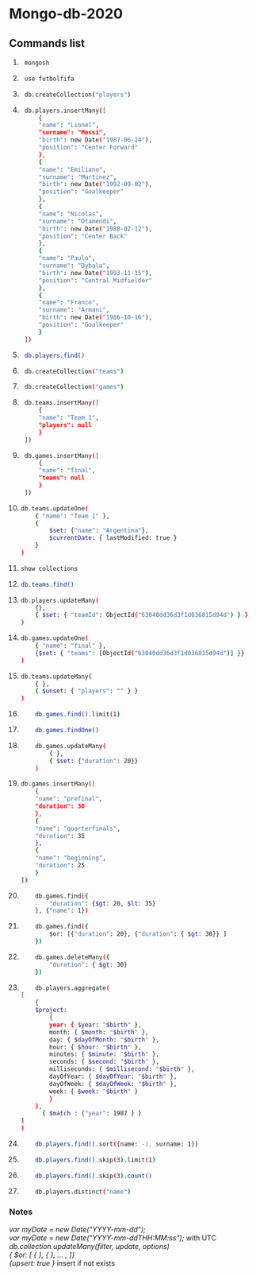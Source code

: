 # Mongo-db-2020

## Commands list

1. ```bash
    mongosh
    ```
2. ```sh
    use futbolfifa
    ```
3. ```sh
    db.createCollection("players")
    ```
4. ```sh
    db.players.insertMany([
        {
        "name": "Lionel",
        "surname": "Messi",
        "birth": new Date("1987-06-24"),
        "position": "Center Forward"
        },
        {
        "name": "Emiliano",
        "surname": "Martinez",
        "birth": new Date("1992-09-02"),
        "position": "Goalkeeper"
        },
        {
        "name": "Nicolas",
        "surname": "Otamendi",
        "birth": new Date("1988-02-12"),
        "position": "Center Back"
        },
        {
        "name": "Paulo",
        "surname": "Dybala",
        "birth": new Date("1993-11-15"),
        "position": "Central Midfielder"
        },
        {
        "name": "Franco",
        "surname": "Armani",
        "birth": new Date("1986-10-16"),
        "position": "Goalkeeper"
        }
    ])
    ```

5. ```sh
    db.players.find()
    ```
6. ```sh
    db.createCollection("teams")
    ```
7. ```sh
    db.createCollection("games")
    ```
8. ```sh
    db.teams.insertMany([
        {
        "name": "Team 1",
        "players": null
        }
    ])
    ```
9. ```sh
    db.games.insertMany([
        {
        "name": "final",
        "teams": null
        }
    ])
    ```
10. ```sh
    db.teams.updateOne(
        { "name": "Team 1" },
        {
            $set: {"name": "Argentina"},
            $currentDate: { lastModified: true }
        }
    )
    ```
11. ```sh
    show collections
    ```
12. ```sh
    db.teams.find()
    ```
13. ```sh
    db.players.updateMany(
        {},
        { $set: { "teamId": ObjectId("63040dd36d3f1d036815d94d") } }
    )
    ```
14. ```sh
    db.games.updateOne(
        { "name": "final" }, 
        {$set: { "teams": [ObjectId("63040dd36d3f1d036815d94d")] }}
    )
    ```
15. ```sh
    db.teams.updateMany(
        { },
        { $unset: { "players": "" } }
    )
    ```
16. ```sh
        db.games.find().limit(1)
    ```
17. ```sh
        db.games.findOne()
    ```
18. ```sh
        db.games.updateMany(
            { },
            { $set: {"duration": 20}}
        )
    ```
19. ```sh
    db.games.insertMany([
        {
        "name": "prefinal",
        "duration": 30
        },
        {
        "name": "quarterfinals",
        "duration": 35
        },
        {
        "name": "beginning",
        "duration": 25
        }
    ])
    ```
20. ```sh
        db.games.find({
            "duration": {$gt: 20, $lt: 35}
        }, {"name": 1})
    ```
21. ```sh
        db.games.find({
            $or: [{"duration": 20}, {"duration": { $gt: 30}} ]
        })
    ```
22. ```sh
        db.games.deleteMany({
            "duration": { $gt: 30}
        })
    ```
23. ```sh
        db.players.aggregate(
    [
        {
        $project:
            {
            year: { $year: "$birth" },
            month: { $month: "$birth" },
            day: { $dayOfMonth: "$birth" },
            hour: { $hour: "$birth" },
            minutes: { $minute: "$birth" },
            seconds: { $second: "$birth" },
            milliseconds: { $millisecond: "$birth" },
            dayOfYear: { $dayOfYear: "$birth" },
            dayOfWeek: { $dayOfWeek: "$birth" },
            week: { $week: "$birth" }
            }
        },
          { $match : {"year": 1987 } }
    ]
    )
    ```
24. ```sh
        db.players.find().sort({name: -1, surname: 1})
    ```
25. ```sh
        db.players.find().skip(3).limit(1)
    ```
26. ```sh
        db.players.find().skip(3).count()
    ```
27. ```sh
        db.players.distinct("name")
    ```

### Notes
*var myDate = new Date("YYYY-mm-dd");* <br>
*var myDate = new Date("YYYY-mm-ddTHH:MM:ss");* with UTC<br>
*db.collection.updateMany(filter, update, options)* <br>
*{ $or: [ { <expression1> }, { <expression2> }, ... , ]}* <br>
*{upsert: true }* insert if not exists
